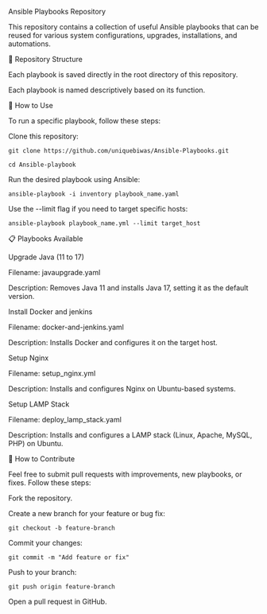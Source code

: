 Ansible Playbooks Repository

This repository contains a collection of useful Ansible playbooks that can be reused for various system configurations, upgrades, installations, and automations.

📂 Repository Structure

Each playbook is saved directly in the root directory of this repository.

Each playbook is named descriptively based on its function.

🔧 How to Use

To run a specific playbook, follow these steps:

Clone this repository:

`git clone https://github.com/uniquebiwas/Ansible-Playbooks.git`

`cd Ansible-playbook`

Run the desired playbook using Ansible:

`ansible-playbook -i inventory playbook_name.yaml`

Use the --limit flag if you need to target specific hosts:

`ansible-playbook playbook_name.yml --limit target_host`

📋 Playbooks Available

Upgrade Java (11 to 17)

Filename: javaupgrade.yaml

Description: Removes Java 11 and installs Java 17, setting it as the default version.

Install Docker and jenkins

Filename: docker-and-jenkins.yaml

Description: Installs Docker and configures it on the target host.

Setup Nginx

Filename: setup_nginx.yml

Description: Installs and configures Nginx on Ubuntu-based systems.

Setup LAMP Stack

Filename: deploy_lamp_stack.yaml

Description: Installs and configures a LAMP stack (Linux, Apache, MySQL, PHP) on Ubuntu.


📝 How to Contribute

Feel free to submit pull requests with improvements, new playbooks, or fixes. Follow these steps:

Fork the repository.

Create a new branch for your feature or bug fix:

`git checkout -b feature-branch`

Commit your changes:

`git commit -m "Add feature or fix"`

Push to your branch:

`git push origin feature-branch`

Open a pull request in GitHub.


